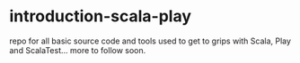 # introduction-scala-play
repo for all basic source code and tools used to get to grips with Scala, Play and ScalaTest... more to follow soon.
